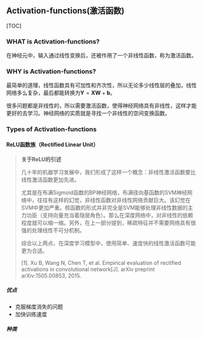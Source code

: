 ## Activation-functions(激活函数)

[TOC]



### WHAT is Activation-functions?

在神经元中，输入通过线性变换后，还被作用了一个非线性函数，称为激活函数。

### WHY is Activation-functions?

最简单的道理，线性函数具有可加性和齐次性，所以无论多少线性层的叠加，线性网络多么复杂，最后都能转换为$\boldsymbol{Y} = \boldsymbol{X}\boldsymbol{W} + \boldsymbol{b}$。

很多问题都是非线性的，所以需要激活函数，使得神经网络具有非线性，这样才能更好的去学习。神经网络的实质就是寻找一个非线性的空间变换函数。

### Types of Activation-functions

#### ReLU函数族（Rectified Linear Unit）

> **关于ReLU的引述**
>
> 几十年的机器学习发展中，我们形成了这样一个概念：非线性激活函数要比线性激活函数更加先进。
>
> 尤其是在布满Sigmoid函数的BP神经网络，布满径向基函数的SVM神经网络中，往往有这样的幻觉，非线性函数对非线性网络贡献巨大。该幻觉在SVM中更加严重。核函数的形式并非完全是SVM能够处理非线性数据的主力功臣（支持向量充当着隐层角色）。那么在深度网络中，对非线性的依赖程度就可以缩一缩。另外，在上一部分提到，稀疏特征并不需要网络具有很强的处理线性不可分机制。
>
> 综合以上两点，在深度学习模型中，使用简单、速度快的线性激活函数可能更为合适。
>
> [1]. Xu B, Wang N, Chen T, et al. Empirical evaluation of rectified activations in convolutional network[J]. arXiv preprint arXiv:1505.00853, 2015.

##### 优点

- 克服梯度消失的问题
- 加快训练速度

##### 种类